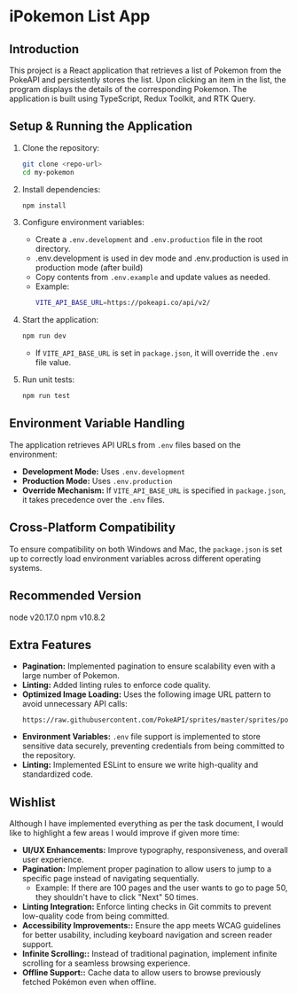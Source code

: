 # iPokemon List App

## Introduction

This project is a React application that retrieves a list of Pokemon from the PokeAPI and persistently stores the list. Upon clicking an item in the list, the program displays the details of the corresponding Pokemon. The application is built using TypeScript, Redux Toolkit, and RTK Query.

## Setup & Running the Application

1. Clone the repository:

   ```sh
   git clone <repo-url>
   cd my-pokemon
   ```

2. Install dependencies:

   ```sh
   npm install
   ```

3. Configure environment variables:

   - Create a `.env.development` and `.env.production` file in the root directory.
   - .env.development is used in dev mode and .env.production is used in production mode (after build)
   - Copy contents from `.env.example` and update values as needed.
   - Example:
     ```sh
     VITE_API_BASE_URL=https://pokeapi.co/api/v2/
     ```

4. Start the application:

   ```sh
   npm run dev
   ```

   - If `VITE_API_BASE_URL` is set in `package.json`, it will override the `.env` file value.

5. Run unit tests:

   ```sh
   npm run test
   ```

## Environment Variable Handling

The application retrieves API URLs from `.env` files based on the environment:

- **Development Mode:** Uses `.env.development`
- **Production Mode:** Uses `.env.production`
- **Override Mechanism:** If `VITE_API_BASE_URL` is specified in `package.json`, it takes precedence over the `.env` files.

## Cross-Platform Compatibility

To ensure compatibility on both Windows and Mac, the `package.json` is set up to correctly load environment variables across different operating systems.

## Recommended Version
node v20.17.0 
npm v10.8.2

## Extra Features

- **Pagination:** Implemented pagination to ensure scalability even with a large number of Pokemon.
- **Linting:** Added linting rules to enforce code quality.
- **Optimized Image Loading:** Uses the following image URL pattern to avoid unnecessary API calls:
  ```
  https://raw.githubusercontent.com/PokeAPI/sprites/master/sprites/pokemon/${id}.png
  ```
- **Environment Variables:** `.env` file support is implemented to store sensitive data securely, preventing credentials from being committed to the repository.
- **Linting:** Implemented ESLint to ensure we write high-quality and standardized code.

## Wishlist  
Although I have implemented everything as per the task document, I would like to highlight a few areas I would improve if given more time:  

- **UI/UX Enhancements:** Improve typography, responsiveness, and overall user experience.  
- **Pagination:** Implement proper pagination to allow users to jump to a specific page instead of navigating sequentially.  
  - Example: If there are 100 pages and the user wants to go to page 50, they shouldn't have to click "Next" 50 times.  
- **Linting Integration:** Enforce linting checks in Git commits to prevent low-quality code from being committed.  
- **Accessibility Improvements::** Ensure the app meets WCAG guidelines for better usability, including keyboard navigation and screen reader support.
- **Infinite Scrolling::**  Instead of traditional pagination, implement infinite scrolling for a seamless browsing experience.
- **Offline Support::**  Cache data to allow users to browse previously fetched Pokémon even when offline.
